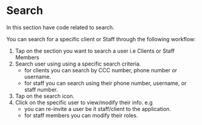 # Search

In this section have code related to search.

You can search for a specific client or Staff through the following workflow:

1. Tap on the section you want to search a user i.e Clients or Staff Members
2. Search user using using a specific search criteria.
   - for clients you can search by CCC number, phone number or username.
   - for staff you can search using their phone number, username, or staff number.
3. Tap on the search icon.
4. Click on the specific user to view/modify their info. e.g
   - you can re-invite a user be it staff/client to the application.
   - for staff members you can modify their roles.
